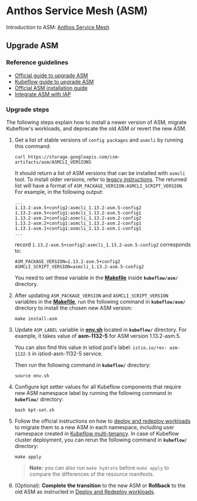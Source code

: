 # Anthos Service Mesh (ASM)

Introduction to ASM: [Anthos Service Mesh](https://cloud.google.com/anthos/service-mesh)

## Upgrade ASM

### Reference guidelines

* [Official guide to upgrade ASM](https://cloud.google.com/service-mesh/docs/upgrade-path-old-versions-gke)
* [Kubeflow guide to upgrade ASM](https://www.kubeflow.org/docs/distributions/gke/deploy/upgrade/#upgrade-asm-anthos-service-mes)
* [Official ASM installation guide](https://cloud.google.com/service-mesh/docs/unified-install/install-anthos-service-mesh)
* [Integrate ASM with IAP](https://cloud.google.com/service-mesh/docs/unified-install/options/iap-integration)

### Upgrade steps

The following steps explain how to install a newer version of ASM, migrate Kubeflow's workloads, and deprecate the old ASM or revert the new ASM.

1. Get a list of stable versions of `config packages` and `asmcli` by running this command:

    ```
    curl https://storage.googleapis.com/csm-artifacts/asm/ASMCLI_VERSIONS
    ```
    
    It should return a list of ASM versions that can be installed with `asmcli` tool. To install older versions, refer to [legacy instructions](deprecated/README.md). The returned list will have a format of `ASM_PACKAGE_VERSION:ASMCLI_SCRIPT_VERSION`. For example, in the following output:

    ```
    ...
    1.13.2-asm.5+config2:asmcli_1.13.2-asm.5-config2
    1.13.2-asm.5+config1:asmcli_1.13.2-asm.5-config1
    1.13.2-asm.2+config2:asmcli_1.13.2-asm.2-config2
    1.13.2-asm.2+config1:asmcli_1.13.2-asm.2-config1
    1.13.1-asm.1+config1:asmcli_1.13.1-asm.1-config1
    ...
    ```

    record `1.13.2-asm.5+config2:asmcli_1.13.2-asm.5-config2` corresponds to:

    ```
    ASM_PACKAGE_VERSION=1.13.2-asm.5+config2
    ASMCLI_SCRIPT_VERSION=asmcli_1.13.2-asm.5-config2
    ```
    
    You need to set these variable in the **[Makefile](./Makefile)** inside **`kubeflow/asm/`** directory.

2. After updating `ASM_PACKAGE_VERSION` and `ASMCLI_SCRIPT_VERSION` variables in the **[Makefile](./Makefile)**, run the following command in **`kubeflow/asm/`** directory to install the chosen new ASM version:

    ```
    make install-asm
    ```

3. Update `ASM_LABEL` variable in **[env.sh](../env.sh)** located in **`kubeflow/`** directory. For example, it takes value of **asm-1132-5** for ASM version 1.13.2-asm.5. 

    You can also find this value in istiod pod's label: `istio.io/rev: asm-1132-5` in istiod-asm-1132-5 service. 
    
    Then run the following command in **`kubeflow/`** directory:

    ```
    source env.sh
    ``` 

4. Configure kpt setter values for all Kubeflow components that require new ASM namespace label by running the following command in **`kubeflow/`** directory:

    ```
    bash kpt-set.sh
    ```

5. Follow the official instructions on how to [deploy and redeploy workloads](https://cloud.google.com/service-mesh/docs/unified-install/upgrade#deploying_and_redeploying_workloads) to migrate them to a new ASM in each namespace, including user namespace created in [Kubeflow multi-tenancy](https://www.kubeflow.org/docs/components/multi-tenancy/getting-started/). In case of Kubeflow cluster deployment, you can rerun the following command in **`kubeflow/`** directory:

    ```
    make apply
    ```

    > **Note:**
    > you can also run `make hydrate` before `make apply` to compare the differences of the resource manifests.

6. (Optional): **Complete the transition** to the new ASM or **Rollback** to the old ASM as instructed in [Deploy and Redeploy workloads](https://cloud.google.com/service-mesh/docs/unified-install/upgrade#deploying_and_redeploying_workloads).

